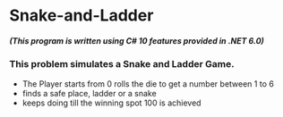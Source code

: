 # Snake-and-Ladder
##### (This program is written using C# 10 features provided in .NET 6.0)
### This problem simulates a Snake and Ladder Game. 
<ul>
  <li>
    The Player starts from 0 rolls the die to get a number between 1 to 6
  </li>
  <li>
    finds a safe place, ladder or a snake
  </li>
  <li>
    keeps doing till the winning spot 100 is achieved
  </li>
</ul>

